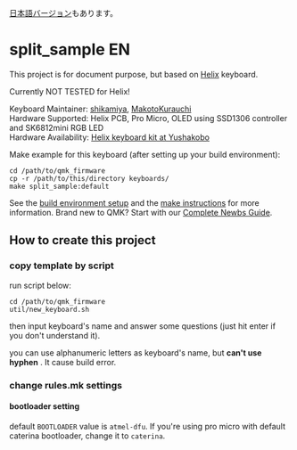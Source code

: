 [日本語バージョン](readme_ja.md)もあります。

# split_sample EN

This project is for document purpose, but based on [Helix](https://github.com/MakotoKurauchi/helix/) keyboard.

Currently NOT TESTED for Helix!

Keyboard Maintainer: [shikamiya](https://github.com/shikamiya), [MakotoKurauchi](https://github.com/MakotoKurauchi)  
Hardware Supported: Helix PCB, Pro Micro, OLED using SSD1306 controller and SK6812mini RGB LED  
Hardware Availability: [Helix keyboard kit at Yushakobo](https://yushakobo.jp/shop/helix-keyboard-kit/)

Make example for this keyboard (after setting up your build environment):
     
    cd /path/to/qmk_firmware
    cp -r /path/to/this/directory keyboards/
    make split_sample:default

See the [build environment setup](https://docs.qmk.fm/#/getting_started_build_tools) and the [make instructions](https://docs.qmk.fm/#/getting_started_make_guide) for more information. Brand new to QMK? Start with our [Complete Newbs Guide](https://docs.qmk.fm/#/newbs).

## How to create this project

### copy template by script

run script below:

    cd /path/to/qmk_firmware
    util/new_keyboard.sh

then input keyboard's name and answer some questions (just hit enter if you don't understand it).

you can use alphanumeric letters as keyboard's name, but **can't use hyphen** . It cause build error.

### change rules.mk settings

#### bootloader setting

default `BOOTLOADER` value is `atmel-dfu`. If you're using pro micro with default caterina bootloader, change it to `caterina`.